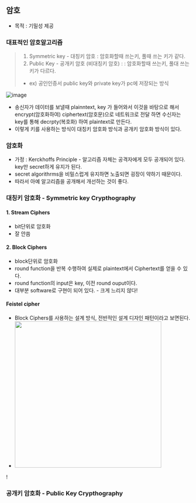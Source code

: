 ## 암호
- 목적 : 기밀성 제공

### 대표적인 암호알고리즘
> 1) Symmetric key - 대칭키 암호 : 암호화할때 쓰는키, 풀때 쓰는 키가 같다.
> 2) Public Key - 공개키 암호 (비대칭키 암호) : : 암호화할때 쓰는키, 풀대 쓰는 키가 다르다.
> -  ex) 공인인증서 public key와 private key가 pc에 저장되는 방식

![image](https://user-images.githubusercontent.com/55049159/158124236-6abc181c-d783-4f7a-adbe-1a28a75e03ae.png)
- 송신자가 데이터를 보낼때 plainntext, key 가 들어와서 이것을 바탕으로 해서 encrypt(암호화하여) ciphertext(암호문)으로 네트워크로 전달 하면 수신자는 key를 통해 decrpty(복호화) 하여 plaintext로 만든다.
- 이렇게 키를 사용하는 방식이 대칭키 암호화 방식과 공개키 암호화 방식이 있다. 

### 암호화
- 가정 : Kerckhoffs Principle - 알고리즘 자체는 공격자에게 모두 공개되어 있다. key만 secret하게 유지가 된다. 
- secret algorithrms을 비밀스럽게 유지하면 노출되면 굉장이 약하기 때문이다. 
- 따라서 아예 알고리즘을 공개해서 개선하는 것이 좋다.  

### 대칭키 암호화 - Symmetric key Crypthography
#### 1. Stream Ciphers 
- bit단위로 암호화
- 잘 안씀

#### 2. Block Ciphers 
- block단위로 암호화
- round function을 반복 수행하여 실제로 plaintext에서 Ciphertext를 얻을 수 있다. 
- round function의 input은 key, 이전 round ouput이다. 
- 대부분 software로 구현이 되어 있다. - 크게 느리지 않다!

#### Feistel cipher 
- Block Ciphers를 사용하는 설계 방식, 전반적인 설계 디자인 패턴이라고 보면된다. 
- <img src="https://user-images.githubusercontent.com/55049159/158126896-997213bd-365c-47ad-9fab-ac517f3b21be.png" width="400" heigth="400">
!

### 공개키 암호화 - Public Key Crypthography
